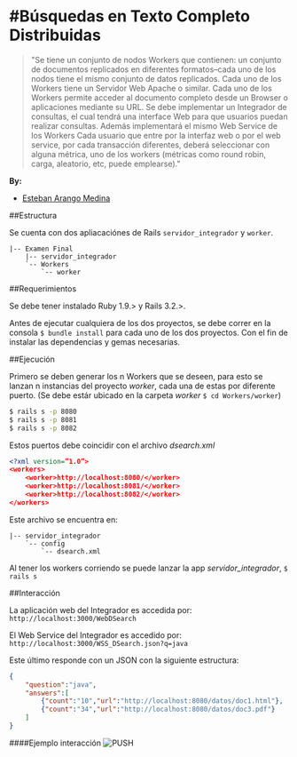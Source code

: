 #Búsquedas en Texto Completo Distribuidas
========
>"Se tiene un conjunto de nodos Workers que contienen:
>un conjunto de documentos replicados en diferentes formatos–cada uno de los nodos tiene el mismo conjunto de datos replicados.
>Cada uno de los Workers tiene un Servidor Web Apache o similar. Cada uno de los Workers permite acceder al documento completo desde un Browser o aplicaciones mediante su URL.
>Se debe implementar un Integrador de consultas, el cual tendrá una interface Web para que usuarios puedan realizar consultas. Además implementará el mismo Web Service de los Workers
>Cada usuario que entre por la interfaz web o por el web service, por cada transacción diferentes, deberá seleccionar con alguna métrica, uno de los workers (métricas como round robin, carga, aleatorio, etc, puede emplearse)."

**By:**
  
   * [Esteban Arango Medina](https://github.com/esbanarango)

##Estructura

Se cuenta con dos apliacaciónes de Rails `servidor_integrador` y `worker`.

	|-- Examen Final
		|-- servidor_integrador
		`-- Workers
		    `-- worker

##Requerimientos

Se debe tener instalado Ruby 1.9.> y Rails 3.2.>.

Antes de ejecutar cualquiera de los dos proyectos, se debe correr en la consola `$ bundle install` para cada uno de los dos proyectos. Con el fin de instalar las dependencias y gemas necesarias.

##Ejecución

Primero se deben generar los n Workers que se deseen, para esto se lanzan n instancias del proyecto _worker_, cada una de estas por diferente puerto. (Se debe estár ubicado en la carpeta _worker_ `$ cd Workers/worker`)
```bash
$ rails s -p 8080
$ rails s -p 8081
$ rails s -p 8082
```

Estos puertos debe coincidir con el archivo _dsearch.xml_
```xml
<?xml version=”1.0”> 
<workers>
    <worker>http://localhost:8080/</worker> 
    <worker>http://localhost:8081/</worker> 
	<worker>http://localhost:8082/</worker> 
</workers>
```
Este archivo se encuentra en:
	
	|-- servidor_integrador
		`-- config
		    `-- dsearch.xml

Al tener los workers corriendo se puede lanzar la app *servidor_integrador*, `$ rails s`

##Interacción

La aplicación web del Integrador es accedida por: 
`http://localhost:3000/WebDSearch`

El Web Service del Integrador es accedido por: 
`http://localhost:3000/WSS_DSearch.json?q=java`

Este último responde con un JSON con la siguiente estructura:
```json
{
	"question":"java",
	"answers":[
		{"count":"10","url":"http://localhost:8080/datos/doc1.html"},
		{"count":"34","url":"http://localhost:8080/datos/doc3.pdf"}
	]
}
```

####Ejemplo interacción
 ![PUSH](https://github.com/esbanarango/Topicos-Especiales-en-Telematica/blob/master/Examen%20Final/Screenshots/exmple.png?raw=true)

